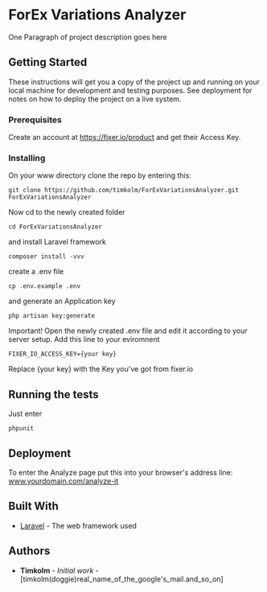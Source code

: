 # ForEx Variations Analyzer

One Paragraph of project description goes here

## Getting Started

These instructions will get you a copy of the project up and running on your local machine for development and testing purposes. See deployment for notes on how to deploy the project on a live system.

### Prerequisites

Create an account at https://fixer.io/product and get their Access Key.

### Installing

On your www directory clone the repo by entering this:

```
git clone https://github.com/timkolm/ForExVariationsAnalyzer.git ForExVariationsAnalyzer
```

Now cd to the newly created folder

```
cd ForExVariationsAnalyzer
```

and install Laravel framework

```
composer install -vvv
```

create a .env file

```
cp .env.example .env
```

and generate an Application key

```
php artisan key:generate
```

Important! Open the newly created .env file and edit it according to your server setup.
Add this line to your eviromnent

```
FIXER_IO_ACCESS_KEY={your key}
```
Replace {your key} with the Key you've got from fixer.io

## Running the tests

Just enter 
```
phpunit
```

## Deployment

To enter the Analyze page put this into your browser's address line: www.yourdomain.com/analyze-it

## Built With

* [Laravel](https://laravel.com) - The web framework used

## Authors

* **Timkolm** - *Initial work* - [timkolm(doggie)real_name_of_the_google's_mail.and_so_on]
